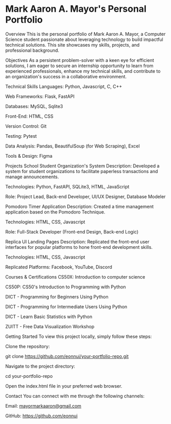 # Mark Aaron A. Mayor's Personal Portfolio
Overview
This is the personal portfolio of Mark Aaron A. Mayor, a Computer Science student passionate about leveraging technology to build impactful technical solutions. This site showcases my skills, projects, and professional background.

Objectives
As a persistent problem-solver with a keen eye for efficient solutions, I am eager to secure an internship opportunity to learn from experienced professionals, enhance my technical skills, and contribute to an organization's success in a collaborative environment.

Technical Skills
Languages: Python, Javascript, C, C++

Web Frameworks: Flask, FastAPI

Databases: MySQL, Sqlite3

Front-End: HTML, CSS

Version Control: Git

Testing: Pytest

Data Analysis: Pandas, BeautifulSoup (for Web Scraping), Excel

Tools & Design: Figma

Projects
School Student Organization's System
Description: Developed a system for student organizations to facilitate paperless transactions and manage announcements.

Technologies: Python, FastAPI, SQLite3, HTML, JavaScript

Role: Project Lead, Back-end Developer, UI/UX Designer, Database Modeler

Pomodoro Timer Application
Description: Created a time management application based on the Pomodoro Technique.

Technologies: HTML, CSS, Javascript

Role: Full-Stack Developer (Front-end Design, Back-end Logic)

Replica UI Landing Pages
Description: Replicated the front-end user interfaces for popular platforms to hone front-end development skills.

Technologies: HTML, CSS, Javascript

Replicated Platforms: Facebook, YouTube, Discord

Courses & Certifications
CS50X: Introduction to computer science

CS50P: CS50's Introduction to Programming with Python

DICT - Programming for Beginners Using Python

DICT - Programming for Intermediate Users Using Python

DICT - Learn Basic Statistics with Python

ZUITT - Free Data Visualization Workshop

Getting Started
To view this project locally, simply follow these steps:

Clone the repository:

git clone https://github.com/eonnui/your-portfolio-repo.git

Navigate to the project directory:

cd your-portfolio-repo

Open the index.html file in your preferred web browser.

Contact
You can connect with me through the following channels:

Email: mayormarkaaron@gmail.com

GitHub: https://github.com/eonnui
